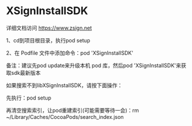 # XSignInstallSDK
详细文档访问 https://www.zsign.net

1、cd到项目根目录，执行pod setup

2、在 Podfile 文件中添加命令：pod 'XSignInstallSDK'

备注：建议先pod update来升级本机 pod 库，然后pod 'XSignInstallSDK'来获取sdk最新版本

如果搜索不到libXSignInstallSDK，请按下面操作：

先执行：pod setup

再清空搜索索引，让pod重建索引(可能需要等待一会)：rm ~/Library/Caches/CocoaPods/search_index.json


